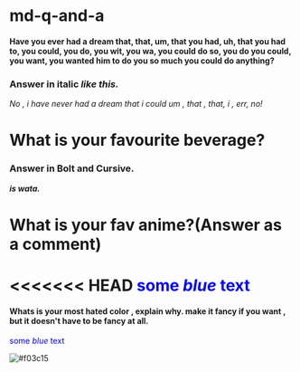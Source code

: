 # md-q-and-a
<h4>Have you ever had a dream that, that, um, that you had, uh, that you had to, you could, you do, you wit, you wa, you could do so, you do you could, you want, you wanted him to do you so much you could do anything?
</h4>
<h3>Answer in italic<i> like this.</i></h3>


<i> No , i have never had a dream that i could um , that , that, i , err, no!</i>

<h1>What is your favourite beverage?</h1> 
<h3>Answer in Bolt and Cursive.</h3>

<b><i>is wata.</i></b>

<h1>What is your fav anime?(Answer as a comment)<h1>

<!--My favourite anime is Deathnote , FUNFACT , also the only one i've ever seen.-->

<<<<<<< HEAD
<span style="color:blue">some *blue* text</span>
=======
<h4>Whats is your most hated color , explain why. make it fancy if you want , but it doesn't have to be fancy at all.</h4> 


<span style="color:blue">some *blue* text</span>





![#f03c15](https://placehold.it/150x50/ffffff/f03c15?text=+RGB) 
















































